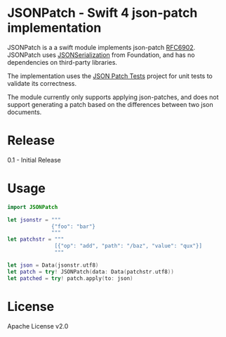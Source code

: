 # JSONPatch - Swift 4 json-patch implementation
JSONPatch is a a swift module implements json-patch [RFC6902](https://tools.ietf.org/html/rfc6902). JSONPatch uses [JSONSerialization](https://developer.apple.com/documentation/foundation/jsonserialization) from Foundation, and has no dependencies on third-party libraries.

The implementation uses the [JSON Patch Tests](https://github.com/json-patch/json-patch-tests) project for unit tests to validate its correctness.

The module currently only supports applying json-patches, and does not support generating a patch based on the differences between two json documents.

# Release
0.1 - Initial Release

# Usage
```swift
import JSONPatch

let jsonstr = """
              {"foo": "bar"}
              """
let patchstr = """
               [{"op": "add", "path": "/baz", "value": "qux"}]
               """

let json = Data(jsonstr.utf8)
let patch = try! JSONPatch(data: Data(patchstr.utf8))
let patched = try! patch.apply(to: json)
```


# License

Apache License v2.0